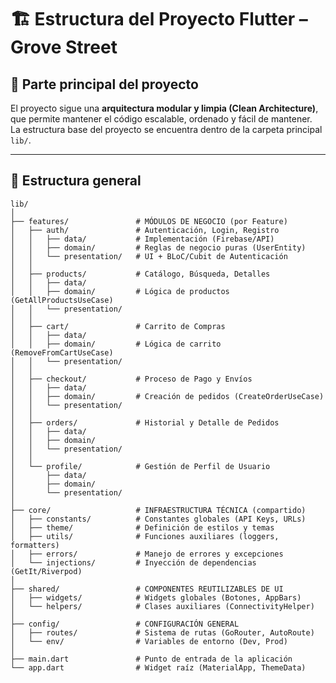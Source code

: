 # 🏗️ Estructura del Proyecto Flutter – Grove Street

## 📂 Parte principal del proyecto

El proyecto sigue una **arquitectura modular y limpia (Clean Architecture)**, que permite mantener el código escalable, ordenado y fácil de mantener.  
La estructura base del proyecto se encuentra dentro de la carpeta principal `lib/`.

---

## 📁 Estructura general

```plaintext
lib/
│
├── features/               # MÓDULOS DE NEGOCIO (por Feature)
│   ├── auth/               # Autenticación, Login, Registro
│   │   ├── data/           # Implementación (Firebase/API)
│   │   ├── domain/         # Reglas de negocio puras (UserEntity)
│   │   └── presentation/   # UI + BLoC/Cubit de Autenticación
│   │
│   ├── products/           # Catálogo, Búsqueda, Detalles
│   │   ├── data/
│   │   ├── domain/         # Lógica de productos (GetAllProductsUseCase)
│   │   └── presentation/
│   │
│   ├── cart/               # Carrito de Compras
│   │   ├── data/
│   │   ├── domain/         # Lógica de carrito (RemoveFromCartUseCase)
│   │   └── presentation/
│   │
│   ├── checkout/           # Proceso de Pago y Envíos
│   │   ├── data/
│   │   ├── domain/         # Creación de pedidos (CreateOrderUseCase)
│   │   └── presentation/
│   │
│   ├── orders/             # Historial y Detalle de Pedidos
│   │   ├── data/
│   │   ├── domain/
│   │   └── presentation/
│   │
│   └── profile/            # Gestión de Perfil de Usuario
│       ├── data/
│       ├── domain/
│       └── presentation/
│
├── core/                   # INFRAESTRUCTURA TÉCNICA (compartido)
│   ├── constants/          # Constantes globales (API Keys, URLs)
│   ├── theme/              # Definición de estilos y temas
│   ├── utils/              # Funciones auxiliares (loggers, formatters)
│   ├── errors/             # Manejo de errores y excepciones
│   └── injections/         # Inyección de dependencias (GetIt/Riverpod)
│
├── shared/                 # COMPONENTES REUTILIZABLES DE UI
│   ├── widgets/            # Widgets globales (Botones, AppBars)
│   └── helpers/            # Clases auxiliares (ConnectivityHelper)
│
├── config/                 # CONFIGURACIÓN GENERAL
│   ├── routes/             # Sistema de rutas (GoRouter, AutoRoute)
│   └── env/                # Variables de entorno (Dev, Prod)
│
├── main.dart               # Punto de entrada de la aplicación
└── app.dart                # Widget raíz (MaterialApp, ThemeData)
